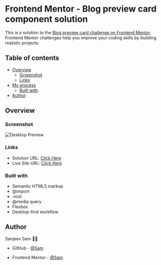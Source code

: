 # Frontend Mentor - Blog preview card component solution

This is a solution to the [Blog preview card challenge on Frontend Mentor](https://www.frontendmentor.io/challenges/blog-preview-card-ckPaj01IcS). Frontend Mentor challenges help you improve your coding skills by building realistic projects.

## Table of contents

- [Overview](#overview)
  - [Screenshot](#screenshot)
  - [Links](#links)
- [My process](#my-process)
  - [Built with](#built-with)
- [Author](#author)

## Overview

### Screenshot

![Desktop Preview](https://sam-xv.github.io/Frontend-Mentor-Projects/blog-preview-card/preview.jpg)

### Links

- Solution URL: [Click Here](https://github.com/sam-xv/Frontend-Mentor-Projects/tree/main/blog-preview-card)
- Live Site URL: [Click Here](https://sam-xv.github.io/Frontend-Mentor-Projects/blog-preview-card/index.html)

### Built with

- Semantic HTML5 markup
- @import
- :root
- @media query
- Flexbox
- Desktop-first workflow


## Author

Sanjeev Sam 👨‍💻

- GitHub - [@Sam](https://github.com/sam-xv)

- Frontend Mentor - [@Sam](https://www.frontendmentor.io/profile/sam-xv)
